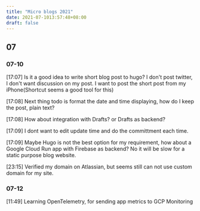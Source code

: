 ```yaml
---
title: "Micro blogs 2021"
date: 2021-07-1013:57:48+08:00
draft: false
---
```


## 07

### 07-10

[17:07] Is it a good idea to write short blog post to hugo? I don't post twitter, I don't want discussion on my post. I want to post the short post from my iPhone(Shortcut seems a good tool for this)

[17:08] Next thing todo is format the date and time displaying, how do I keep the post, plain text?

[17:08] How about integration with Drafts? or Drafts as backend?

[17:09] I dont want to edit update time and do the committment each time.

[17:09] Maybe Hugo is not the best option for my requirement, how about a Google Cloud Run app with Firebase as backend? No it will be slow for a static purpose blog website.

[23:15] Verified my domain on Atlassian, but seems still can not use custom domain for my site.

### 07-12

[11:49] Learning OpenTelemetry, for sending app metrics to GCP Monitoring
